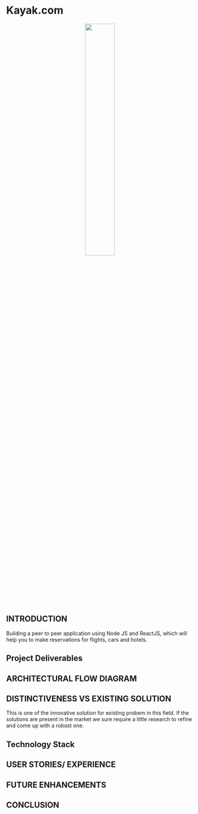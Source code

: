 # Kayak.com

<p align="center"><img src="https://github.com/mishraak/Kayak.com/blob/master/Screenshots/Home.png" width="40%" /></p>

## INTRODUCTION

Building a peer to peer application using Node JS and ReactJS, which will help you to make reservations for flights, cars and hotels.<br>


## Project Deliverables


## ARCHITECTURAL FLOW DIAGRAM


## DISTINCTIVENESS VS EXISTING SOLUTION

This is one of the innovative solution for existing probem in this field. If the solutions are present in the market we sure require a little research to refine and come up with a robost one.

##	Technology Stack


## USER STORIES/ EXPERIENCE

## FUTURE ENHANCEMENTS

## CONCLUSION



